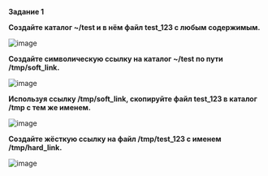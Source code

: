 
**Задание 1**

**Создайте каталог ~/test и в нём файл test_123 с любым содержимым.**

![image](https://github.com/stensil4rt/netology/assets/62753044/d66200e8-83b4-4817-b6db-7ea87329e342)

**Создайте символическую ссылку на каталог ~/test по пути /tmp/soft_link.**

![image](https://github.com/stensil4rt/netology/assets/62753044/8485c798-2cbf-4081-bb91-3215577839bf)

**Используя ссылку /tmp/soft_link, скопируйте файл test_123 в каталог /tmp с тем же именем.**

![image](https://github.com/stensil4rt/netology/assets/62753044/63debe15-1b73-46c6-a36c-2f969761928b)

**Создайте жёсткую ссылку на файл /tmp/test_123 с именем /tmp/hard_link.**

![image](https://github.com/stensil4rt/netology/assets/62753044/b46e33ac-7b8a-4fee-9cdd-3512bc045eb3)

